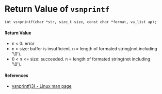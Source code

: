 # Return Value of `vsnprintf`

`int vsnprintf(char *str, size_t size, const char *format, va_list ap);`

#### Return Value
* n < 0: error
* n > size: buffer is insufficient. n = length of formated string(not including '\0').
* 0 < n <= size: succeeded. n = length of formated string(not including '\0').

#### References
* [vsnprintf(3) - Linux man page](https://linux.die.net/man/3/vsnprintf)

